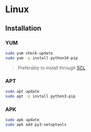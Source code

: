 # Linux

## Installation

### YUM

```sh
sudo yum check-update
sudo yum -y install python34-pip
```

> Preferably to install through [SCL](https://www.softwarecollections.org)

### APT

```sh
sudo apt update
sudo apt -y install python3-pip
```

### APK

```sh
sudo apk update
sudo apk add py3-setuptools
```
